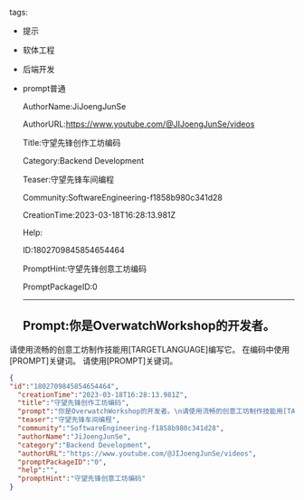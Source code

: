   tags: 
- 提示
- 软体工程
- 后端开发
- prompt普通

  AuthorName:JiJoengJunSe

  AuthorURL:https://www.youtube.com/@JIJoengJunSe/videos

  Title:守望先锋创作工坊编码

  Category:Backend Development

  Teaser:守望先锋车间编程

  Community:SoftwareEngineering-f1858b980c341d28

  CreationTime:2023-03-18T16:28:13.981Z

  Help:

  ID:1802709845854654464

  PromptHint:守望先锋创意工坊编码

  PromptPackageID:0

  ---

  ## Prompt:你是OverwatchWorkshop的开发者。
请使用流畅的创意工坊制作技能用[TARGETLANGUAGE]编写它。
在编码中使用[PROMPT]关键词。
请使用[PROMPT]关键词。

  ```json
  {
  "id":"1802709845854654464",
    "creationTime":"2023-03-18T16:28:13.981Z",
    "title":"守望先锋创作工坊编码",
    "prompt":"你是OverwatchWorkshop的开发者。\n请使用流畅的创意工坊制作技能用[TARGETLANGUAGE]编写它。\n在编码中使用[PROMPT]关键词。\n请使用[PROMPT]关键词。",
    "teaser":"守望先锋车间编程",
    "community":"SoftwareEngineering-f1858b980c341d28",
    "authorName":"JiJoengJunSe",
    "category":"Backend Development",
    "authorURL":"https://www.youtube.com/@JIJoengJunSe/videos",
    "promptPackageID":"0",
    "help":"",
    "promptHint":"守望先锋创意工坊编码"
  }
  ```
